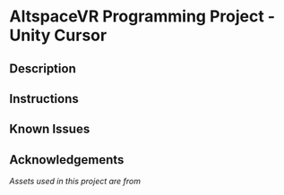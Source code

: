 # AltspaceVR Programming Project - Unity Cursor

## Description


## Instructions
    
## Known Issues

## Acknowledgements

*Assets used in this project are from* 


